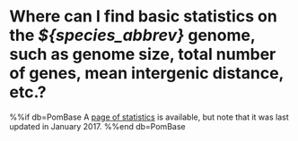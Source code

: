 # Where can I find basic statistics on the *${species_abbrev}* genome, such as genome size, total number of genes, mean intergenic distance, etc.?
<!-- pombase_categories: Genome statistics and lists -->

%%if db=PomBase
A [page of statistics](/status/statistics) is available, but note that it was last updated in January 2017.
%%end db=PomBase


